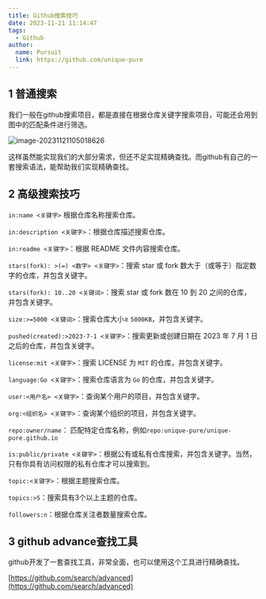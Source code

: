 ```yaml
---
title: Github搜索技巧
date: 2023-11-21 11:14:47
tags: 
  - Github
author: 
  name: Pursuit
  link: https://github.com/unique-pure
---
```

## 1 普通搜索

我们一般在github搜索项目，都是直接在根据仓库关键字搜索项目，可能还会用到图中的匹配条件进行筛选。

![image-20231121105018626](https://raw.githubusercontent.com/unique-pure/NewPicGoLibrary/main/img/image-20231121105018626.png)

这样虽然能实现我们的大部分需求，但还不足实现精确查找。而github有自己的一套搜索语法，能帮助我们实现精确查找。

## 2 高级搜索技巧

`in:name <关键字>` 根据仓库名称搜索仓库。

`in:description <关键字>`：根据仓库描述搜索仓库。

`in:readme <关键字>`：根据 README 文件内容搜索仓库。

`stars(fork): >(=) <数字> <关键字>`：搜索 star 或 fork 数大于（或等于）指定数字的仓库，并包含关键字。

`stars(fork): 10..20 <关键词>`：搜索 star 或 fork 数在 10 到 20 之间的仓库，并包含关键字。

`size:>=5000 <关键词>`：搜索仓库大小$\geq$ `5000KB`，并包含关键字。

`pushed(created):>2023-7-1 <关键字>`：搜索更新或创建日期在 2023 年 7 月 1 日之后的仓库，并包含关键字。

`license:mit <关键字>`：搜索 LICENSE 为 `MIT` 的仓库，并包含关键字。

`language:Go <关键字>`：搜索仓库语言为 `Go` 的仓库，并包含关键字。

`user:<用户名> <关键字>`：查询某个用户的项目，并包含关键字。

`org:<组织名> <关键字>`：查询某个组织的项目，并包含关键字。

`repo:owner/name`： 匹配特定仓库名称，例如`repo:unique-pure/unique-pure.github.io`

`is:public/private <关键字>`：根据公有或私有仓库搜索，并包含关键字。当然，只有你具有访问权限的私有仓库才可以搜索到。

`topic:<关键字>`：根据主题搜索仓库。

`topics:>5`：搜索具有3个以上主题的仓库。

`followers:n`：根据仓库关注者数量搜索仓库。

## 3 github advance查找工具

github开发了一套查找工具，非常全面，也可以使用这个工具进行精确查找。

[https://github.com/search/advanced](https://github.com/search/advanced)

